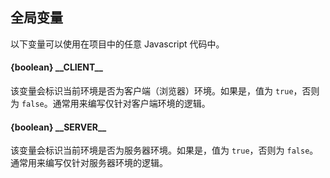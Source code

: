 ## 全局变量

以下变量可以使用在项目中的任意 Javascript 代码中。

#### {boolean} \_\_CLIENT__

该变量会标识当前环境是否为客户端（浏览器）环境。如果是，值为 `true`，否则为 `false`。通常用来编写仅针对客户端环境的逻辑。

#### {boolean} \_\_SERVER__

该变量会标识当前环境是否为服务器环境。如果是，值为 `true`，否则为 `false`。通常用来编写仅针对服务器环境的逻辑。